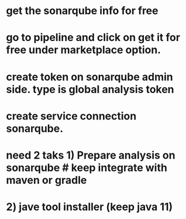 # get the sonarqube info for free
# go to pipeline and click on get it for free under marketplace option.
# create token on sonarqube admin side. type is global analysis token
# create service connection sonarqube.
# need 2 taks 1) Prepare analysis on sonarqube # keep integrate with maven or gradle
# 2) jave tool installer (keep java 11)
